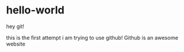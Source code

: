 # hello-world
hey git!

this is the first attempt i am trying to use github!
Github is an awesome website
